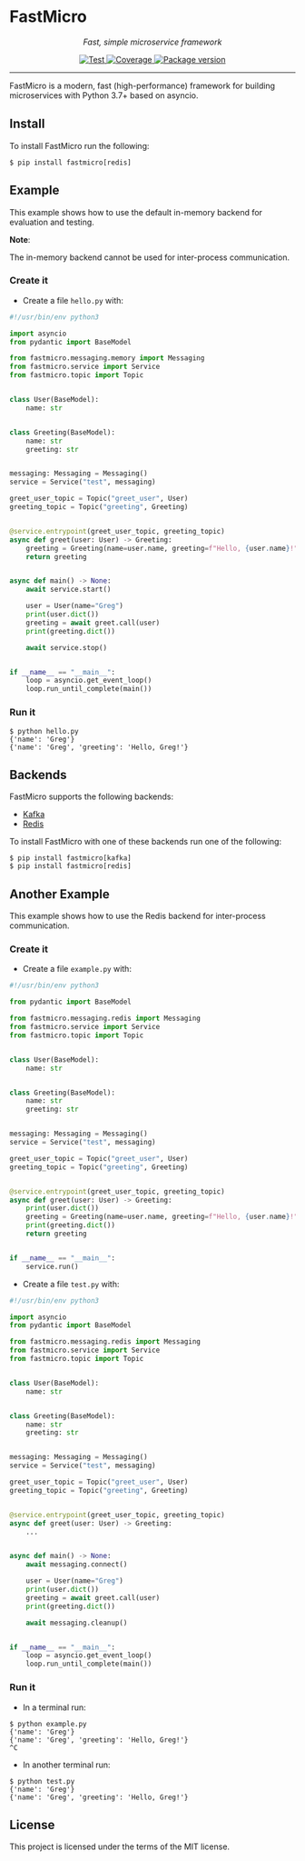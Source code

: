 # FastMicro

<p align="center">
    <em>Fast, simple microservice framework</em>
</p>
<p align="center">
<a href="https://github.com/larmoreg/fastmicro/actions/workflows/main.yml" target="_blank">
    <img src="https://github.com/larmoreg/fastmicro/actions/workflows/main.yml/badge.svg" alt="Test">
</a>
<a href="https://codecov.io/gh/larmoreg/fastmicro" target="_blank">
    <img src="https://codecov.io/gh/larmoreg/fastmicro/branch/master/graph/badge.svg?token=YRMGejrLMC" alt="Coverage">
</a>
<a href="https://pypi.org/project/fastmicro" target="_blank">
    <img src="https://img.shields.io/pypi/v/fastmicro?color=%2334D058&label=pypi%20package" alt="Package version">
</a>
</p>

---

FastMicro is a modern, fast (high-performance) framework for building microservices with Python 3.7+ based on asyncio.

## Install

To install FastMicro run the following:

<div class="termy">

```console
$ pip install fastmicro[redis]
```

</div>

## Example

This example shows how to use the default in-memory backend for evaluation and testing.

**Note**:

The in-memory backend cannot be used for inter-process communication.

### Create it

* Create a file `hello.py` with:

```Python
#!/usr/bin/env python3

import asyncio
from pydantic import BaseModel

from fastmicro.messaging.memory import Messaging
from fastmicro.service import Service
from fastmicro.topic import Topic


class User(BaseModel):
    name: str


class Greeting(BaseModel):
    name: str
    greeting: str


messaging: Messaging = Messaging()
service = Service("test", messaging)

greet_user_topic = Topic("greet_user", User)
greeting_topic = Topic("greeting", Greeting)


@service.entrypoint(greet_user_topic, greeting_topic)
async def greet(user: User) -> Greeting:
    greeting = Greeting(name=user.name, greeting=f"Hello, {user.name}!")
    return greeting


async def main() -> None:
    await service.start()

    user = User(name="Greg")
    print(user.dict())
    greeting = await greet.call(user)
    print(greeting.dict())

    await service.stop()


if __name__ == "__main__":
    loop = asyncio.get_event_loop()
    loop.run_until_complete(main())
```

### Run it

```console
$ python hello.py
{'name': 'Greg'}
{'name': 'Greg', 'greeting': 'Hello, Greg!'}
```

## Backends

FastMicro supports the following backends:

* <a href="https://pypi.org/project/aiokafka/" class="external-link" target="_blank">Kafka</a>
* <a href="https://pypi.org/project/aioredis/" class="external-link" target="_blank">Redis</a>

To install FastMicro with one of these backends run one of the following:

<div class="termy">

```console
$ pip install fastmicro[kafka]
$ pip install fastmicro[redis]
```

## Another Example

This example shows how to use the Redis backend for inter-process communication.

### Create it

* Create a file `example.py` with:

```Python
#!/usr/bin/env python3

from pydantic import BaseModel

from fastmicro.messaging.redis import Messaging
from fastmicro.service import Service
from fastmicro.topic import Topic


class User(BaseModel):
    name: str


class Greeting(BaseModel):
    name: str
    greeting: str


messaging: Messaging = Messaging()
service = Service("test", messaging)

greet_user_topic = Topic("greet_user", User)
greeting_topic = Topic("greeting", Greeting)


@service.entrypoint(greet_user_topic, greeting_topic)
async def greet(user: User) -> Greeting:
    print(user.dict())
    greeting = Greeting(name=user.name, greeting=f"Hello, {user.name}!")
    print(greeting.dict())
    return greeting


if __name__ == "__main__":
    service.run()
```

* Create a file `test.py` with:

```python
#!/usr/bin/env python3

import asyncio
from pydantic import BaseModel

from fastmicro.messaging.redis import Messaging
from fastmicro.service import Service
from fastmicro.topic import Topic


class User(BaseModel):
    name: str


class Greeting(BaseModel):
    name: str
    greeting: str


messaging: Messaging = Messaging()
service = Service("test", messaging)

greet_user_topic = Topic("greet_user", User)
greeting_topic = Topic("greeting", Greeting)


@service.entrypoint(greet_user_topic, greeting_topic)
async def greet(user: User) -> Greeting:
    ...


async def main() -> None:
    await messaging.connect()

    user = User(name="Greg")
    print(user.dict())
    greeting = await greet.call(user)
    print(greeting.dict())

    await messaging.cleanup()


if __name__ == "__main__":
    loop = asyncio.get_event_loop()
    loop.run_until_complete(main())
```

### Run it

* In a terminal run:

<div class="termy">

```console
$ python example.py
{'name': 'Greg'}
{'name': 'Greg', 'greeting': 'Hello, Greg!'}
^C
```

* In another terminal run:

<div class="termy">

```console
$ python test.py
{'name': 'Greg'}
{'name': 'Greg', 'greeting': 'Hello, Greg!'}
```

</div>

## License

This project is licensed under the terms of the MIT license.
